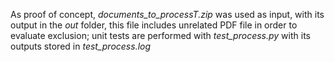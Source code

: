 As proof of concept, *documents_to_processT.zip* was used as input, with its output in the *out* folder, this file includes unrelated PDF file in order to evaluate exclusion; unit tests are performed with *test_process.py* with its outputs stored in *test_process.log*